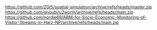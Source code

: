 https://github.com/ZGIS/spatial-simulation/archive/refs/heads/master.zip
https://github.com/gnoubi/u2worm/archive/refs/heads/main.zip
https://github.com/nordie69/ABM-for-Socio-Economic-Monitoring-of-Visitor-Streams-in-Harz-NP/archive/refs/heads/main.zip
